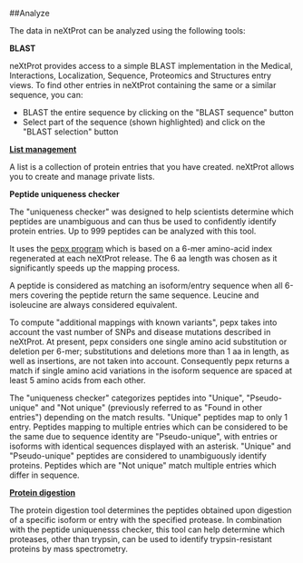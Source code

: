 ##Analyze

The data in neXtProt can be analyzed using the following tools:

**BLAST** 

neXtProt provides access to a simple BLAST implementation in the Medical, Interactions, Localization, Sequence, Proteomics and Structures entry views. To find other entries in neXtProt containing the same or a similar sequence, you can:

* BLAST the entire sequence by clicking on the "BLAST sequence" button
* Select part of the sequence (shown highlighted) and click on the "BLAST selection" button 

**[List management](/help/protein-lists)**

A list is a collection of protein entries that you have created. neXtProt allows you to create and manage private lists.

**Peptide uniqueness checker**

The "uniqueness checker" was designed to help scientists determine which peptides are unambiguous and can thus be used to confidently identify protein entries. Up to 999 peptides can be analyzed with this tool.

It uses the [pepx program](https://github.com/calipho-sib/pepx) which is based on a 6-mer amino-acid index regenerated at each neXtProt release. The 6 aa length was chosen as it significantly speeds up the mapping process.

A peptide is considered as matching an isoform/entry sequence when all 6-mers covering the peptide return the same sequence. Leucine and isoleucine are always considered equivalent.

To compute "additional mappings with known variants", pepx takes into account the vast number of SNPs and disease mutations described in neXtProt.  At present, pepx considers one single amino acid substitution or deletion per 6-mer; substitutions and deletions more than 1 aa in length, as well as insertions, are not taken into account. Consequently pepx returns a match if single amino acid variations in the isoform sequence are spaced at least 5 amino acids from each other.

The "uniqueness checker" categorizes peptides into "Unique", "Pseudo-unique" and "Not unique" (previously referred to as "Found in other entries") depending on the match results. "Unique" peptides map to only 1 entry. Peptides mapping to multiple entries which can be considered to be the same due to sequence identity are "Pseudo-unique", with entries or isoforms with identical sequences displayed with an asterisk. "Unique" and "Pseudo-unique" peptides are considered to unambiguously identify proteins. Peptides which are "Not unique" match multiple entries which differ in sequence.

**[Protein digestion](/help/protein-digestion)**

The protein digestion tool determines the peptides obtained upon digestion of a specific isoform or entry with the specified protease. In combination with the peptide uniquenesss checker, this tool can help determine which proteases, other than trypsin, can be used to identify trypsin-resistant proteins by mass spectrometry.
